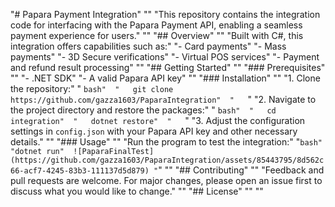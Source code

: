 "# Papara Payment Integration" 
"" 
"This repository contains the integration code for interfacing with the Papara Payment API, enabling a seamless payment experience for users." 
"" 
"## Overview" 
"" 
"Built with C#, this integration offers capabilities such as:" 
"- Card payments" 
"- Mass payments" 
"- 3D Secure verifications" 
"- Virtual POS services" 
"- Payment and refund result processing" 
"" 
"## Getting Started" 
"" 
"### Prerequisites" 
"" 
"- .NET SDK" 
"- A valid Papara API key" 
"" 
"### Installation" 
"" 
"1. Clone the repository:" 
"   ```bash" 
"   git clone https://github.com/gazza1603/PaparaIntegration" 
"   ```" 
"2. Navigate to the project directory and restore the packages:" 
"   ```bash" 
"   cd integration" 
"   dotnet restore" 
"   ```" 
"3. Adjust the configuration settings in `config.json` with your Papara API key and other necessary details." 
"" 
"### Usage" 
"" 
"Run the program to test the integration:" 
"```bash" 
"dotnet run" 
![PaparaFinalTest](https://github.com/gazza1603/PaparaIntegration/assets/85443795/8d562c66-acf7-4245-83b3-111137d5d879)
"```" 
"" 
"## Contributing" 
"" 
"Feedback and pull requests are welcome. For major changes, please open an issue first to discuss what you would like to change." 
"" 
"## License" 
"" 
"" 
